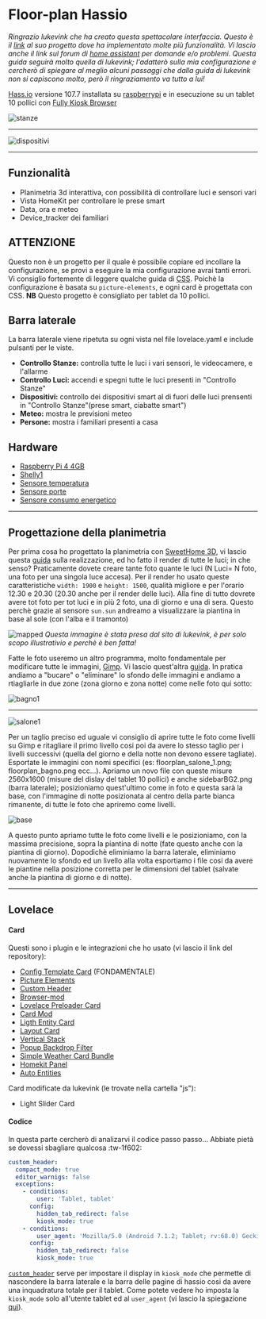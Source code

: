 # Floor-plan Hassio
*Ringrazio lukevink che ha creato questa spettacolare interfaccia. Questo è il [link](https://github.com/lukevink/hass-config-lajv "link") al suo progetto dove ha implementato molte più funzionalità. Vi lascio anche il link sul forum di [home assistant](https://community.home-assistant.io/t/floorplan-ui-with-color-synced-lights/169417 "home assistant") per domande e/o problemi. Questa guida seguirà molto quella di lukevink; l'adatterò sulla mia configurazione e cercherò di spiegare al meglio alcuni passaggi che dalla guida di lukevink non si capiscono molto, però il ringraziamento va tutto a lui!*

[Hass.io](https://www.home-assistant.io/ "Hass.io") versione 107.7 installata su [raspberrypi](https://www.raspberrypi.org/ "raspberrypi 4 4gb") e in esecuzione su un tablet 10 pollici con [Fully Kiosk Browser](https://play.google.com/store/apps/details?id=de.ozerov.fully&hl=en "Fully Kiosk Browser")

![stanze](https://github.com/bootpi/floor-plan/blob/master/stanze.gif?raw=true)

------------

![dispositivi](https://github.com/bootpi/floor-plan/blob/master/dispositivi.gif?raw=true)

------------

## Funzionalità
- Planimetria 3d interattiva, con possibilità di controllare luci e sensori vari
- Vista HomeKit per controllare le prese smart
- Data, ora e meteo
- Device_tracker dei familiari

## ATTENZIONE
Questo non è un progetto per il quale è possibile copiare ed incollare la configurazione, se provi a eseguire la mia configurazione avrai tanti errori. 
Vi consiglio fortemente di leggere qualche guida di [CSS](https://www.w3schools.com/css/ "css"). Poichè la configurazione è basata su `picture-elements`, e ogni card è progettata con CSS.
**NB** Questo progetto è consigliato per tablet da 10 pollici.

## Barra laterale
La barra laterale viene ripetuta su ogni vista nel file lovelace.yaml e include pulsanti per le viste. 
- **Controllo Stanze:** controlla tutte le luci i vari sensori, le videocamere, e l'allarme
- **Controllo Luci:** accendi e spegni tutte le luci presenti in "Controllo Stanze"
- **Dispositivi:** controllo dei dispositivi smart al di fuori delle luci prensenti in "Controllo Stanze"(prese smart, ciabatte smart")
- **Meteo:** mostra le previsioni meteo
- **Persone:** mostra i familiari presenti a casa

## Hardware
- [Raspberry Pi 4 4GB](https://www.amazon.it/dp/B07WQSYHRJ/ref=cm_sw_em_r_mt_dp_U_ZFEGEbG3X6EN8)
- [Shelly1 ](https://www.shellyitalia.com/shelly-1-v3/ "Shelly1 ")
- [Sensore temperatura](https://www.amazon.it/Xiaomi-Smart-Temperature-humidity-Sensor/dp/B074SX1FNP "Sensore temperatura")
- [Sensore porte](https://www.amazon.it/dp/B07PYG6GVK/ref=cm_sw_em_r_mt_dp_U_WMEGEbPGSNQVT)
- [Sensore consumo energetico](https://hassiohelp.eu/2019/03/27/pzem-016/)

------------

## Progettazione della planimetria
Per prima cosa ho progettato la planimetria con [SweetHome 3D](http://sweethome3d.com/it/ "SweetHome 3D"), vi lascio questa [guida](https://aarongodfrey.dev/home%20automation/tips_for_creating_a_3d_floorplan_using_sweethome3d/ "guida") sulla realizzazione, ed ho fatto il render di tutte le luci; in che senso? Praticamente dovete creare tante foto quante le luci (N Luci= N foto, una foto per una singola luce accesa). Per il render ho usato queste caratteristiche `width: 1900` e `height: 1500`, qualità migliore e per l'orario 12.30 e 20.30 (20.30 anche per il render delle luci).
Alla fine di tutto dovrete avere tot foto per tot luci e in più 2 foto, una di giorno e una di sera. Questo perchè grazie al sensore `sun.sun` andreamo a visualizzare la piantina in base al sole (con l'alba e il tramonto)

![mapped](https://github.com/bootpi/floor-plan/blob/master/mapped-lights-info1.png?raw=true)
*Questa immagine è stata presa dal sito di lukevink, è per solo scopo illustrativio e perchè è ben fatta!*

Fatte le foto useremo un altro programma, molto fondamentale per modificare tutte le immagini, [Gimp](https://www.gimp.org/ "Gimp"). Vi lascio quest'altra [guida](https://aarongodfrey.dev/home%20automation/creating-a-3d-floorplan-in-home-assistant/#creating-the-images "guida"). 
In pratica andiamo a "bucare" o "eliminare" lo sfondo delle immagini e andiamo a rtiagliarle in due zone (zona giorno e zona notte) come nelle foto qui sotto:

![bagno1](https://github.com/bootpi/floor-plan/blob/master/floorplan_bagno_1.png?raw=true)

------------

![salone1](https://github.com/bootpi/floor-plan/blob/master/floorplan_salone_1.png?raw=true)

Per un taglio preciso ed uguale vi consiglio di aprire tutte le foto come livelli su Gimp e ritagliare il primo livello cosi poi da avere lo stesso taglio per i livelli successivi (quella del giorno e della notte non devono essere tagliate). Esportate le immagini con nomi specifici (es: floorplan_salone_1.png; floorplan_bagno.png ecc...).
Apriamo un novo file con queste misure 2560x1600 (misure del dislay del tablet 10 pollici) e anche sidebarBG2.png (barra laterale); posizioniamo quest'ultimo come in foto e questa sarà la base, con l'immagine di notte posizionata al centro della parte bianca rimanente, di tutte le foto che apriremo come livelli.

![base](https://github.com/bootpi/floor-plan/blob/master/base.png?raw=true)

A questo punto apriamo tutte le foto come livelli e le posizioniamo, con la massima precisione,  sopra la piantina di notte (fate questo anche con la piantina di giorno). Dopodichè eliminiamo la barra laterale, eliminiamo nuovamente lo sfondo ed un livello alla volta esportiamo i file cosi da avere le piantine nella posizione corretta per le dimensioni del tablet (salvate anche la piantina di giorno e di notte).

------------


## Lovelace

#### Card
Questi sono i plugin e le integrazioni che ho usato (vi lascio il link del repository):
- [Config Template Card](https://github.com/iantrich/config-template-card "Config template card") (FONDAMENTALE)
- [Picture Elements](https://www.home-assistant.io/lovelace/picture-elements/ "Picture Elements")
- [Custom Header](https://github.com/maykar/custom-header)
- [Browser-mod](https://github.com/thomasloven/hass-browser_mod)
- [Lovelace Preloader Card](https://github.com/gadgetchnnel/lovelace-card-preloader)
- [Card Mod](https://github.com/thomasloven/lovelace-card-mod)
- [Ligth Entity Card](https://github.com/ljmerza/light-entity-card)
- [Layout Card](https://github.com/thomasloven/lovelace-layout-card)
- [Vertical Stack](https://github.com/ofekashery/vertical-stack-in-card)
- [Popup Backdrop Filter](https://github.com/gabe565/popup-backdrop-filter)
- [Simple Weather Card Bundle](https://github.com/kalkih/simple-weather-card)
- [Homekit Panel](https://github.com/DBuit/Homekit-panel-card)
- [Auto Entities](https://github.com/thomasloven/lovelace-auto-entities)

Card modificate da lukevink (le trovate nella cartella "js"):
- Light Slider Card 

#### Codice
In questa parte cercherò di analizarvi il codice passo passo... Abbiate pietà se dovessi sbagliare qualcosa :tw-1f602:
```yaml
custom_header:
  compact_mode: true
  editor_warnigs: false
  exceptions:
    - conditions:
        user: 'Tablet, tablet'
      config:
        hidden_tab_redirect: false
        kiosk_mode: true
    - conditions:
        user_agent: 'Mozilla/5.0 (Android 7.1.2; Tablet; rv:68.0) Gecki/68.0 Firefox/68.0'
      config:
        hidden_tab_redirect: false
        kiosk_mode: true
```
[`custom_header`](https://github.com/maykar/custom-header) serve per impostare il display in `kiosk_mode` che permette di nascondere la barra laterale e la barra delle pagine di hassio cosi da avere una inquadratura totale per il tablet. Come potete vedere ho imposta la `kiosk_mode` solo all'utente tablet ed al `user_agent` (vi lascio la spiegazione [qui](https://www.whatsmyua.info/ "qui")).
